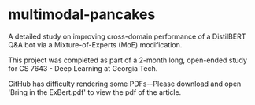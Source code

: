 # multimodal-pancakes
A detailed study on improving cross-domain performance of a DistilBERT Q&A bot via a Mixture-of-Experts (MoE) modification.

This project was completed as part of a 2-month long, open-ended study for CS 7643 - Deep Learning at Georgia Tech.

GitHub has difficulty rendering some PDFs--Please download and open 'Bring in the ExBert.pdf' to view the pdf of the article.
